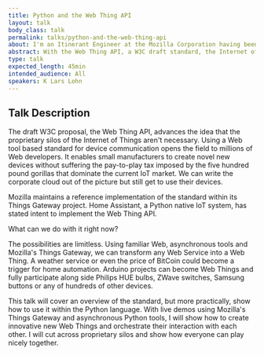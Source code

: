 ```yaml
---
title: Python and the Web Thing API
layout: talk
body_class: talk
permalink: talks/python-and-the-web-thing-api
about: I'm an Itinerant Engineer at the Mozilla Corporation having been involved with Mozilla for about thirteen years.  I've had a long and diverse career that includes optimal school bus routing, data analysis on Wall Street, online commerce of rose bushes and Firefox crash reporting.  It all started professionally with Fortran and moved to C/C++ and eventually Python. I have steadfastly refused to move into management as programming is my true calling. I suppose I am an eccentric. I've lived in a fancy tent on an organic farm for twenty-five years.  I've never known the meaning of the word "bored" as I can always find  projects and interesting things to explore.  My hobbies include unusual plants, intricate drawing and baroque music. I have seven greenhouses filled with organic veggies, orchids and carnivorous plants. In the last few years I’ve discovered that I can draw well enough show pieces in art galleries. Finally, while I own an oboe and a family of baroque recorders, I’ve settled on an electronic woodwind instrument, a Yamaha WX-5. Oh yeah, then there are the Harleys&#58; ’08 FX-STB Night Train and a ’15 Fat Boy Low. I believe that software engineering is as beholden to the whims of fashion as the apparel industry. I believe in abstraction, encapsulation and dependency injection. I believe that recovery from failure is even better than graceful failure. I love to code. I do not fear recursion. I do not fear complexity. I do not fear hard problems. 
abstract: With the Web Thing API, a W3C draft standard, the Internet of Things becomes the Web of Things. Mozilla's Things Gateway already implements it. Python's Home Assistant has declared intent to adopt it. What is this standard and how can we use it right now to write the corporate cloud out of IoT?
type: talk
expected_length: 45min
intended_audience: All
speakers: K Lars Lohn
---
```


## Talk Description

The draft W3C proposal, the Web Thing API, advances the idea that the proprietary silos of the Internet of Things aren't necessary. Using a Web tool based standard for device communication opens the field to millions of Web developers. It enables small manufacturers to create novel new devices without suffering the pay-to-play tax imposed by the five hundred pound gorillas that dominate the current IoT market. We can write the corporate cloud out of the picture but still get to use their devices.

Mozilla maintains a reference implementation of the standard within its Things Gateway project. Home Assistant, a Python native IoT system, has stated intent to implement the Web Thing API.

What can we do with it right now?

The possibilities are limitless. Using familiar Web, asynchronous tools and Mozilla's Things Gateway, we can transform any Web Service into a Web Thing. A weather service or even the price of BitCoin could become a trigger for home automation. Arduino projects can become Web Things and fully participate along side Philips HUE bulbs, ZWave switches, Samsung buttons or any of hundreds of other devices.

This talk will cover an overview of the standard, but more practically, show how to use it within the Python language. With live demos using Mozilla's Things Gateway and asynchronous Python tools, I will show how to create innovative new Web Things and orchestrate their interaction with each other. I will cut across proprietary silos and show how everyone can play nicely together.
